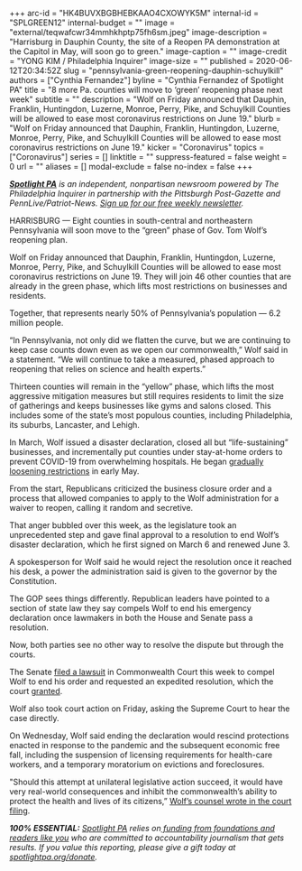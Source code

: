 +++
arc-id = "HK4BUVXBGBHEBKAAO4CXOWYK5M"
internal-id = "SPLGREEN12"
internal-budget = ""
image = "external/teqwafcwr34mmhkhptp75fh6sm.jpeg"
image-description = "Harrisburg in Dauphin County, the site of a Reopen PA demonstration at the Capitol in May, will soon go to green."
image-caption = ""
image-credit = "YONG KIM / Philadelphia Inquirer"
image-size = ""
published = 2020-06-12T20:34:52Z
slug = "pennsylvania-green-reopening-dauphin-schuylkill"
authors = ["Cynthia Fernandez"]
byline = "Cynthia Fernandez of Spotlight PA"
title = "8 more Pa. counties will move to ‘green’ reopening phase next week"
subtitle = ""
description = "Wolf on Friday announced that Dauphin, Franklin, Huntingdon, Luzerne, Monroe, Perry, Pike, and Schuylkill Counties will be allowed to ease most coronavirus restrictions on June 19."
blurb = "Wolf on Friday announced that Dauphin, Franklin, Huntingdon, Luzerne, Monroe, Perry, Pike, and Schuylkill Counties will be allowed to ease most coronavirus restrictions on June 19."
kicker = "Coronavirus"
topics = ["Coronavirus"]
series = []
linktitle = ""
suppress-featured = false
weight = 0
url = ""
aliases = []
modal-exclude = false
no-index = false
+++

<a href="https://www.spotlightpa.org/"><i><b>Spotlight PA</b></i></a><i> is an independent, nonpartisan newsroom powered by The Philadelphia Inquirer in partnership with the Pittsburgh Post-Gazette and PennLive/Patriot-News. </i><a href="https://www.spotlightpa.org/newsletters"><i>Sign up for our free weekly newsletter</i></a><i>.</i>

HARRISBURG — Eight counties in south-central and northeastern Pennsylvania will soon move to the “green” phase of Gov. Tom Wolf’s reopening plan.

Wolf on Friday announced that Dauphin, Franklin, Huntingdon, Luzerne, Monroe, Perry, Pike, and Schuylkill Counties will be allowed to ease most coronavirus restrictions on June 19. They will join 46 other counties that are already in the green phase, which lifts most restrictions on businesses and residents.

Together, that represents nearly 50% of Pennsylvania’s population — 6.2 million people.

“In Pennsylvania, not only did we flatten the curve, but we are continuing to keep case counts down even as we open our commonwealth,” Wolf said in a statement. “We will continue to take a measured, phased approach to reopening that relies on science and health experts.”

Thirteen counties will remain in the “yellow” phase, which lifts the most aggressive mitigation measures but still requires residents to limit the size of gatherings and keeps businesses like gyms and salons closed. This includes some of the state’s most populous counties, including Philadelphia, its suburbs, Lancaster, and Lehigh.

In March, Wolf issued a disaster declaration, closed all but “life-sustaining” businesses, and incrementally put counties under stay-at-home orders to prevent COVID-19 from overwhelming hospitals. He began <a href="https://slack-redir.net/link?url=https%3A%2F%2Fwww.spotlightpa.org%2Fnews%2F2020%2F05%2Fpennsylvania-counties-reopen-full-list-may-8%2F">gradually loosening restrictions</a> in early May.

<script src="https://www.spotlightpa.org/embed.js" async></script><div data-spl-embed-version="1" data-spl-src="https://www.spotlightpa.org/embeds/donate/"></div>

From the start, Republicans criticized the business closure order and a process that allowed companies to apply to the Wolf administration for a waiver to reopen, calling it random and secretive.

That anger bubbled over this week, as the legislature took an unprecedented step and gave final approval to a resolution to end Wolf’s disaster declaration, which he first signed on March 6 and renewed June 3.

A spokesperson for Wolf said he would reject the resolution once it reached his desk, a power the administration said is given to the governor by the Constitution.

The GOP sees things differently. Republican leaders have pointed to a section of state law they say compels Wolf to end his emergency declaration once lawmakers in both the House and Senate pass a resolution. 

Now, both parties see no other way to resolve the dispute but through the courts. 

The Senate <a href="https://www.spotlightpa.org/news/2020/06/pennsylvania-coronavirus-emergency-resolution-court-battle/" target=_blank>filed a lawsuit</a> in Commonwealth Court this week to compel Wolf to end his order and requested an expedited resolution, which the court <a href="http://www.pacourts.us/assets/files/page-1305/file-9472.pdf" target=_blank>granted</a>.

<script src="https://www.spotlightpa.org/embed.js" async></script><div data-spl-embed-version="1" data-spl-src="https://www.spotlightpa.org/embeds/newsletter/"></div>


Wolf also took court action on Friday, asking the Supreme Court to hear the case directly. 

On Wednesday, Wolf said ending the declaration would rescind protections enacted in response to the pandemic and the subsequent economic free fall, including the suspension of licensing requirements for health-care workers, and a temporary moratorium on evictions and foreclosures.

"Should this attempt at unilateral legislative action succeed, it would have very real-world consequences and inhibit the commonwealth’s ability to protect the health and lives of its citizens,” <a href="http://www.pacourts.us/assets/files/page-1305/file-9484.pdf" target=_blank>Wolf’s counsel wrote in the court filing</a>.

<i><b>100% ESSENTIAL:</b></i> <a href="https://www.spotlightpa.org/"><i>Spotlight PA</i></a><i> relies on</i><a href="https://www.spotlightpa.org/support"><i> funding from foundations and readers like you</i></a><i> who are committed to accountability journalism that gets results. If you value this reporting, please give a gift today at </i><a href="http://spotlightpa.org/donate"><i>spotlightpa.org/donate</i></a><i>.</i>
